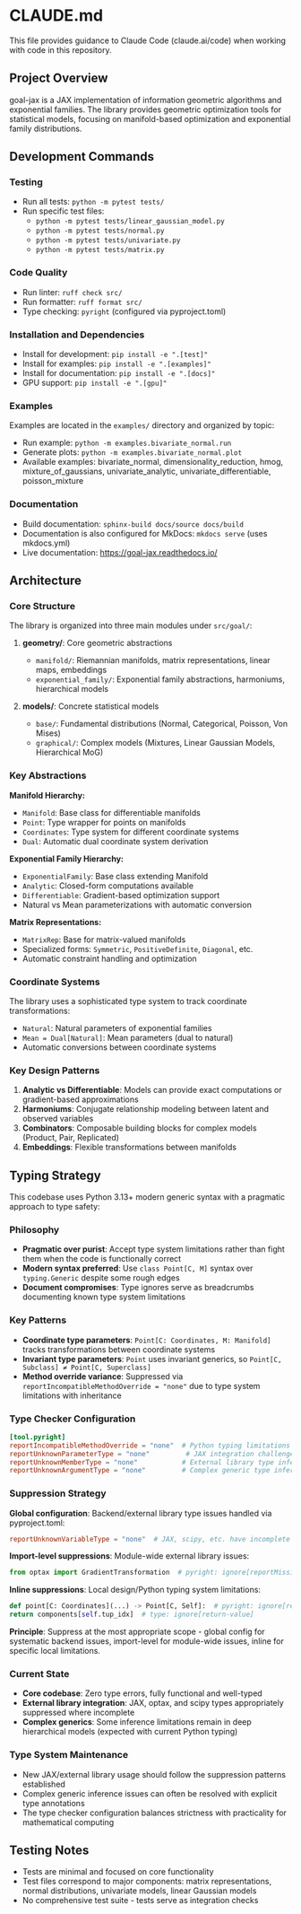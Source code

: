 # CLAUDE.md

This file provides guidance to Claude Code (claude.ai/code) when working with code in this repository.

## Project Overview

goal-jax is a JAX implementation of information geometric algorithms and exponential families. The library provides geometric optimization tools for statistical models, focusing on manifold-based optimization and exponential family distributions.

## Development Commands

### Testing
- Run all tests: `python -m pytest tests/`
- Run specific test files:
  - `python -m pytest tests/linear_gaussian_model.py`
  - `python -m pytest tests/normal.py`
  - `python -m pytest tests/univariate.py`
  - `python -m pytest tests/matrix.py`

### Code Quality
- Run linter: `ruff check src/`
- Run formatter: `ruff format src/`
- Type checking: `pyright` (configured via pyproject.toml)

### Installation and Dependencies
- Install for development: `pip install -e ".[test]"`
- Install for examples: `pip install -e ".[examples]"`
- Install for documentation: `pip install -e ".[docs]"`
- GPU support: `pip install -e ".[gpu]"`

### Examples
Examples are located in the `examples/` directory and organized by topic:
- Run example: `python -m examples.bivariate_normal.run`
- Generate plots: `python -m examples.bivariate_normal.plot`
- Available examples: bivariate_normal, dimensionality_reduction, hmog, mixture_of_gaussians, univariate_analytic, univariate_differentiable, poisson_mixture

### Documentation
- Build documentation: `sphinx-build docs/source docs/build`
- Documentation is also configured for MkDocs: `mkdocs serve` (uses mkdocs.yml)
- Live documentation: https://goal-jax.readthedocs.io/

## Architecture

### Core Structure
The library is organized into three main modules under `src/goal/`:

1. **geometry/**: Core geometric abstractions
   - `manifold/`: Riemannian manifolds, matrix representations, linear maps, embeddings
   - `exponential_family/`: Exponential family abstractions, harmoniums, hierarchical models

2. **models/**: Concrete statistical models
   - `base/`: Fundamental distributions (Normal, Categorical, Poisson, Von Mises)
   - `graphical/`: Complex models (Mixtures, Linear Gaussian Models, Hierarchical MoG)

### Key Abstractions

**Manifold Hierarchy:**
- `Manifold`: Base class for differentiable manifolds
- `Point`: Type wrapper for points on manifolds
- `Coordinates`: Type system for different coordinate systems
- `Dual`: Automatic dual coordinate system derivation

**Exponential Family Hierarchy:**
- `ExponentialFamily`: Base class extending Manifold
- `Analytic`: Closed-form computations available
- `Differentiable`: Gradient-based optimization support
- Natural vs Mean parameterizations with automatic conversion

**Matrix Representations:**
- `MatrixRep`: Base for matrix-valued manifolds
- Specialized forms: `Symmetric`, `PositiveDefinite`, `Diagonal`, etc.
- Automatic constraint handling and optimization

### Coordinate Systems
The library uses a sophisticated type system to track coordinate transformations:
- `Natural`: Natural parameters of exponential families
- `Mean = Dual[Natural]`: Mean parameters (dual to natural)
- Automatic conversions between coordinate systems

### Key Design Patterns
1. **Analytic vs Differentiable**: Models can provide exact computations or gradient-based approximations
2. **Harmoniums**: Conjugate relationship modeling between latent and observed variables
3. **Combinators**: Composable building blocks for complex models (Product, Pair, Replicated)
4. **Embeddings**: Flexible transformations between manifolds

## Typing Strategy

This codebase uses Python 3.13+ modern generic syntax with a pragmatic approach to type safety:

### Philosophy
- **Pragmatic over purist**: Accept type system limitations rather than fight them when the code is functionally correct
- **Modern syntax preferred**: Use `class Point[C, M]` syntax over `typing.Generic` despite some rough edges
- **Document compromises**: Type ignores serve as breadcrumbs documenting known type system limitations

### Key Patterns
- **Coordinate type parameters**: `Point[C: Coordinates, M: Manifold]` tracks transformations between coordinate systems
- **Invariant type parameters**: `Point` uses invariant generics, so `Point[C, Subclass] ≠ Point[C, Superclass]`
- **Method override variance**: Suppressed via `reportIncompatibleMethodOverride = "none"` due to type system limitations with inheritance

### Type Checker Configuration
```toml
[tool.pyright]
reportIncompatibleMethodOverride = "none"  # Python typing limitations with method variance
reportUnknownParameterType = "none"         # JAX integration challenges
reportUnknownMemberType = "none"           # External library type inference
reportUnknownArgumentType = "none"         # Complex generic type inference
```

### Suppression Strategy
**Global configuration**: Backend/external library type issues handled via pyproject.toml:
```toml
reportUnknownVariableType = "none"  # JAX, scipy, etc. have incomplete types
```

**Import-level suppressions**: Module-wide external library issues:
```python
from optax import GradientTransformation  # pyright: ignore[reportMissingTypeStubs]
```

**Inline suppressions**: Local design/Python typing system limitations:
```python
def point[C: Coordinates](...) -> Point[C, Self]:  # pyright: ignore[reportInvalidTypeVarUse]
return components[self.tup_idx]  # type: ignore[return-value]
```

**Principle**: Suppress at the most appropriate scope - global config for systematic backend issues, import-level for module-wide issues, inline for specific local limitations.

### Current State
- **Core codebase**: Zero type errors, fully functional and well-typed
- **External library integration**: JAX, optax, and scipy types appropriately suppressed where incomplete
- **Complex generics**: Some inference limitations remain in deep hierarchical models (expected with current Python typing)

### Type System Maintenance
- New JAX/external library usage should follow the suppression patterns established
- Complex generic inference issues can often be resolved with explicit type annotations
- The type checker configuration balances strictness with practicality for mathematical computing

## Testing Notes
- Tests are minimal and focused on core functionality
- Test files correspond to major components: matrix representations, normal distributions, univariate models, linear Gaussian models
- No comprehensive test suite - tests serve as integration checks